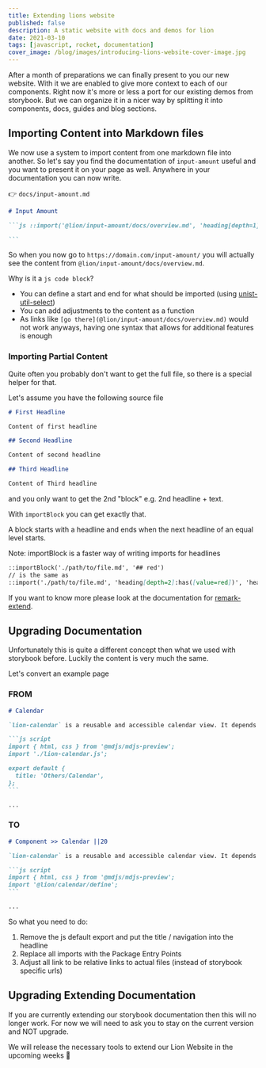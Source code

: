 ```yaml
---
title: Extending lions website
published: false
description: A static website with docs and demos for lion
date: 2021-03-10
tags: [javascript, rocket, documentation]
cover_image: /blog/images/introducing-lions-website-cover-image.jpg
---
```


After a month of preparations we can finally present to you our new website. With it we are enabled to give more context to each of our components.
Right now it's more or less a port for our existing demos from storybook. But we can organize it in a nicer way by splitting it into components, docs, guides and blog sections.

## Importing Content into Markdown files

We now use a system to import content from one markdown file into another.
So let's say you find the documentation of `input-amount` useful and you want to present it on your page as well.
Anywhere in your documentation you can now write.

👉 `docs/input-amount.md`

````md
# Input Amount

```js ::import('@lion/input-amount/docs/overview.md', 'heading[depth=1] ~ *')

```
````

So when you now go to `https://domain.com/input-amount/` you will actually see the content from `@lion/input-amount/docs/overview.md`.

Why is it a `js code block`?

- You can define a start and end for what should be imported (using [unist-util-select](https://github.com/syntax-tree/unist-util-select#support))
- You can add adjustments to the content as a function
- As links like `[go there](@lion/input-amount/docs/overview.md)` would not work anyways, having one syntax that allows for additional features is enough

### Importing Partial Content

Quite often you probably don't want to get the full file, so there is a special helper for that.

Let's assume you have the following source file

```md
# First Headline

Content of first headline

## Second Headline

Content of second headline

## Third Headline

Content of Third headline
```

and you only want to get the 2nd "block" e.g. 2nd headline + text.

With `importBlock` you can get exactly that.

A block starts with a headline and ends when the next headline of an equal level starts.

Note: importBlock is a faster way of writing imports for headlines

```md
::importBlock('./path/to/file.md', '## red')
// is the same as
::import('./path/to/file.md', 'heading[depth=2]:has([value=red])', 'heading[depth=2]:has([value=red]) ~heading[depth=2]')
```

If you want to know more please look at the documentation for [remark-extend](../docs/node-tools/remark-extend/overview.md).

## Upgrading Documentation

Unfortunately this is quite a different concept then what we used with storybook before. Luckily the content is very much the same.

Let's convert an example page

### FROM

````md
# Calendar

`lion-calendar` is a reusable and accessible calendar view. It depends on [calendar](?path=/docs/calendar--default-story).

```js script
import { html, css } from '@mdjs/mdjs-preview';
import './lion-calendar.js';

export default {
  title: 'Others/Calendar',
};
```

...
````

### TO

````md
# Component >> Calendar ||20

`lion-calendar` is a reusable and accessible calendar view. It depends on [calendar](../../path/to/calendar.md).

```js script
import { html, css } from '@mdjs/mdjs-preview';
import '@lion/calendar/define';
```

...
````

So what you need to do:

1. Remove the js default export and put the title / navigation into the headline
2. Replace all imports with the Package Entry Points
3. Adjust all link to be relative links to actual files (instead of storybook specific urls)

## Upgrading Extending Documentation

If you are currently extending our storybook documentation then this will no longer work.
For now we will need to ask you to stay on the current version and NOT upgrade.

We will release the necessary tools to extend our Lion Website in the upcoming weeks 🤗
